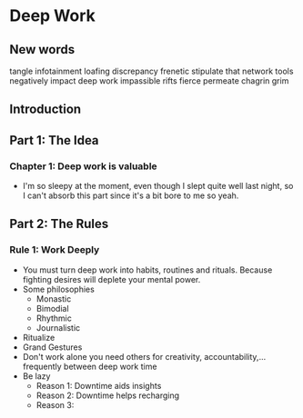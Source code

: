 # Deep Work

## New words

tangle
infotainment
loafing
discrepancy
frenetic
stipulate that network tools negatively impact deep work
impassible rifts
fierce
permeate
chagrin
grim

## Introduction

## Part 1: The Idea

### Chapter 1: Deep work is valuable

- I'm so sleepy at the moment, even though I slept quite well last night, so I can't absorb this part since it's a bit bore to me so yeah.

## Part 2: The Rules

### Rule 1: Work Deeply

- You must turn deep work into habits, routines and rituals. Because fighting desires will deplete your mental power.
- Some philosophies
    - Monastic
    - Bimodial
    - Rhythmic
    - Journalistic
- Ritualize
- Grand Gestures
- Don't work alone
    you need others for creativity, accountability,... frequently between deep work time
- Be lazy
    - Reason 1: Downtime aids insights
    - Reason 2: Downtime helps recharging
    - Reason 3: 




